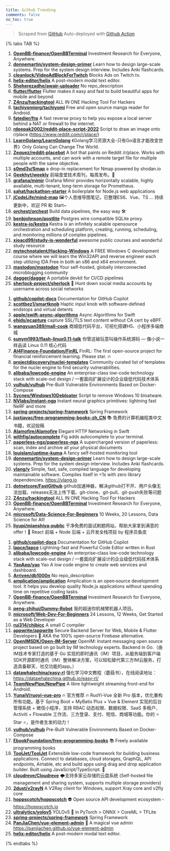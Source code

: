 ```yaml
---
title: Github Trending
comments: false
no_toc: true
---
```


> Scraped from [GitHub](https://github.com/trending)
Auto-deployed with [Github Action](https://docs.github.com/en/actions)

{% tabs TAB %}
<!-- tab Daily -->
1. [**OpenBB-finance/OpenBBTerminal**](https://github.com/OpenBB-finance/OpenBBTerminal)
Investment Research for Everyone, Anywhere.
2. [**donnemartin/system-design-primer**](https://github.com/donnemartin/system-design-primer)
Learn how to design large-scale systems. Prep for the system design interview. Includes Anki flashcards.
3. [**cleanlock/VideoAdBlockForTwitch**](https://github.com/cleanlock/VideoAdBlockForTwitch)
Blocks Ads on Twitch.tv.
4. [**helix-editor/helix**](https://github.com/helix-editor/helix)
A post-modern modal text editor.
5. [**Sheherezadhe/awair-uploader**](https://github.com/Sheherezadhe/awair-uploader)
No repo_description
6. [**flutter/flutter**](https://github.com/flutter/flutter)
Flutter makes it easy and fast to build beautiful apps for mobile and beyond
7. [**Z4nzu/hackingtool**](https://github.com/Z4nzu/hackingtool)
ALL IN ONE Hacking Tool For Hackers
8. [**tachiyomiorg/tachiyomi**](https://github.com/tachiyomiorg/tachiyomi)
Free and open source manga reader for Android.
9. [**fatedier/frp**](https://github.com/fatedier/frp)
A fast reverse proxy to help you expose a local server behind a NAT or firewall to the internet.
10. [**rdeepak2002/reddit-place-script-2022**](https://github.com/rdeepak2002/reddit-place-script-2022)
Script to draw an image onto r/place (https://www.reddit.com/r/place/)
11. [**LearnGolang/LearnGolang**](https://github.com/LearnGolang/LearnGolang)
《Golang学习资源大全-只有Go语言才能改变世界》Only Golang Can Change The World.
12. [**Zequez/reddit-placebot**](https://github.com/Zequez/reddit-placebot)
A bot that paints on Reddit /r/place. Works with multiple accounts, and can work with a remote target file for multiple people with the same objective.
13. [**s0md3v/Smap**](https://github.com/s0md3v/Smap)
a drop-in replacement for Nmap powered by shodan.io
14. [**Geekhyt/weekly**](https://github.com/Geekhyt/weekly)
前端食堂技术周刊，每周发布。🌰
15. [**grafana/mimir**](https://github.com/grafana/mimir)
Grafana Mimir provides horizontally scalable, highly available, multi-tenant, long-term storage for Prometheus.
16. [**sahat/hackathon-starter**](https://github.com/sahat/hackathon-starter)
A boilerplate for Node.js web applications
17. [**jCodeLife/mind-map**](https://github.com/jCodeLife/mind-map)
🖼个人思维导图笔记，已整理ES6、Vue、TS ... 持续更新中，欢迎 PR 和 Start~
18. [**orchest/orchest**](https://github.com/orchest/orchest)
Build data pipelines, the easy way 🛠️
19. [**benbjohnson/postlite**](https://github.com/benbjohnson/postlite)
Postgres wire compatible SQLite proxy.
20. [**kestra-io/kestra**](https://github.com/kestra-io/kestra)
Kestra is an infinitely scalable opensource orchestration and scheduling platform, creating, running, scheduling, and monitoring millions of complex pipelines.
21. [**xioacd99/study-is-wonderful**](https://github.com/xioacd99/study-is-wonderful)
awesome public courses and wonderful study resource
22. [**mytechnotalent/Hacking-Windows**](https://github.com/mytechnotalent/Hacking-Windows)
A FREE Windows C development course where we will learn the Win32API and reverse engineer each step utilizing IDA Free in both an x86 and x64 environment.
23. [**mastodon/mastodon**](https://github.com/mastodon/mastodon)
Your self-hosted, globally interconnected microblogging community
24. [**dagger/dagger**](https://github.com/dagger/dagger)
A portable devkit for CI/CD pipelines
25. [**sherlock-project/sherlock**](https://github.com/sherlock-project/sherlock)
🔎 Hunt down social media accounts by username across social networks
<!-- endtab -->
<!-- tab Weekly -->
1. [**github/copilot-docs**](https://github.com/github/copilot-docs)
Documentation for GitHub Copilot
2. [**scottbez1/smartknob**](https://github.com/scottbez1/smartknob)
Haptic input knob with software-defined endstops and virtual detents
3. [**apple/swift-async-algorithms**](https://github.com/apple/swift-async-algorithms)
Async Algorithms for Swift
4. [**ehids/ecapture**](https://github.com/ehids/ecapture)
capture SSL/TLS text content without CA cert by eBPF.
5. [**wangyuan389/mall-cook**](https://github.com/wangyuan389/mall-cook)
商城低代码平台，可视化搭建H5、小程序多端商城
6. [**sunym1993/flash-linux0.11-talk**](https://github.com/sunym1993/flash-linux0.11-talk)
你管这破玩意叫操作系统源码 — 像小说一样品读 Linux 0.11 核心代码
7. [**AI4Finance-Foundation/FinRL**](https://github.com/AI4Finance-Foundation/FinRL)
FinRL: The first open-source project for financial reinforcement learning. Please star. 🔥
8. [**projectdiscovery/nuclei-templates**](https://github.com/projectdiscovery/nuclei-templates)
Community curated list of templates for the nuclei engine to find security vulnerabilities.
9. [**alibaba/lowcode-engine**](https://github.com/alibaba/lowcode-engine)
An enterprise-class low-code technology stack with scale-out design / 一套面向扩展设计的企业级低代码技术体系
10. [**vulhub/vulhub**](https://github.com/vulhub/vulhub)
Pre-Built Vulnerable Environments Based on Docker-Compose
11. [**Sycnex/Windows10Debloater**](https://github.com/Sycnex/Windows10Debloater)
Script to remove Windows 10 bloatware.
12. [**NVlabs/instant-ngp**](https://github.com/NVlabs/instant-ngp)
Instant neural graphics primitives: lightning fast NeRF and more
13. [**spring-projects/spring-framework**](https://github.com/spring-projects/spring-framework)
Spring Framework
14. [**justjavac/free-programming-books-zh_CN**](https://github.com/justjavac/free-programming-books-zh_CN)
📚 免费的计算机编程类中文书籍，欢迎投稿
15. [**Alamofire/Alamofire**](https://github.com/Alamofire/Alamofire)
Elegant HTTP Networking in Swift
16. [**withfig/autocomplete**](https://github.com/withfig/autocomplete)
Fig adds autocomplete to your terminal.
17. [**paperless-ngx/paperless-ngx**](https://github.com/paperless-ngx/paperless-ngx)
A supercharged version of paperless: scan, index and archive all your physical documents
18. [**louislam/uptime-kuma**](https://github.com/louislam/uptime-kuma)
A fancy self-hosted monitoring tool
19. [**donnemartin/system-design-primer**](https://github.com/donnemartin/system-design-primer)
Learn how to design large-scale systems. Prep for the system design interview. Includes Anki flashcards.
20. [**vlang/v**](https://github.com/vlang/v)
Simple, fast, safe, compiled language for developing maintainable software. Compiles itself in <1s with zero library dependencies. https://vlang.io
21. [**dotnetcore/FastGithub**](https://github.com/dotnetcore/FastGithub)
github加速神器，解决github打不开、用户头像无法加载、releases无法上传下载、git-clone、git-pull、git-push失败等问题
22. [**Z4nzu/hackingtool**](https://github.com/Z4nzu/hackingtool)
ALL IN ONE Hacking Tool For Hackers
23. [**OpenBB-finance/OpenBBTerminal**](https://github.com/OpenBB-finance/OpenBBTerminal)
Investment Research for Everyone, Anywhere.
24. [**microsoft/Data-Science-For-Beginners**](https://github.com/microsoft/Data-Science-For-Beginners)
10 Weeks, 20 Lessons, Data Science for All!
25. [**liyupi/mianshiya-public**](https://github.com/liyupi/mianshiya-public)
干净免费的面试刷题网站，帮助大家拿到满意的 offer！💎 React 前端 + Node 后端 + 云开发全栈项目 by 程序员鱼皮
<!-- endtab -->
<!-- tab Monthly -->
1. [**github/copilot-docs**](https://github.com/github/copilot-docs)
Documentation for GitHub Copilot
2. [**lapce/lapce**](https://github.com/lapce/lapce)
Lightning-fast and Powerful Code Editor written in Rust
3. [**alibaba/lowcode-engine**](https://github.com/alibaba/lowcode-engine)
An enterprise-class low-code technology stack with scale-out design / 一套面向扩展设计的企业级低代码技术体系
4. [**YaoApp/yao**](https://github.com/YaoApp/yao)
Yao A low code engine to create web services and dashboard.
5. [**Arriven/db1000n**](https://github.com/Arriven/db1000n)
No repo_description
6. [**amplication/amplication**](https://github.com/amplication/amplication)
Amplication is an open‑source development tool. It helps you develop quality Node.js applications without spending time on repetitive coding tasks.
7. [**OpenBB-finance/OpenBBTerminal**](https://github.com/OpenBB-finance/OpenBBTerminal)
Investment Research for Everyone, Anywhere.
8. [**peng-zhihui/Dummy-Robot**](https://github.com/peng-zhihui/Dummy-Robot)
我的超迷你机械臂机器人项目。
9. [**microsoft/Web-Dev-For-Beginners**](https://github.com/microsoft/Web-Dev-For-Beginners)
24 Lessons, 12 Weeks, Get Started as a Web Developer
10. [**rui314/chibicc**](https://github.com/rui314/chibicc)
A small C compiler
11. [**appwrite/appwrite**](https://github.com/appwrite/appwrite)
Secure Backend Server for Web, Mobile & Flutter Developers 🚀 AKA the 100% open-source Firebase alternative.
12. [**OpenIMSDK/Open-IM-Server**](https://github.com/OpenIMSDK/Open-IM-Server)
OpenIM: Instant messaging open source project based on go built by IM technology experts. Backend in Go.（由IM技术专家打造的基于 Go 实现的即时通讯（IM）项目，从服务端到客户端SDK开源即时通讯（IM）整体解决方案，可以轻松替代第三方IM云服务，打造具备聊天、社交功能的app。）
13. [**datawhalechina/easy-rl**](https://github.com/datawhalechina/easy-rl)
强化学习中文教程（蘑菇书），在线阅读地址：https://datawhalechina.github.io/easy-rl/
14. [**TeamNewPipe/NewPipe**](https://github.com/TeamNewPipe/NewPipe)
A libre lightweight streaming front-end for Android.
15. [**YunaiV/ruoyi-vue-pro**](https://github.com/YunaiV/ruoyi-vue-pro)
🔥 官方推荐 🔥 RuoYi-Vue 全新 Pro 版本，优化重构所有功能。基于 Spring Boot + MyBatis Plus + Vue & Element 实现的后台管理系统 + 微信小程序，支持 RBAC 动态权限、数据权限、SaaS 多租户、Activiti + Flowable 工作流、三方登录、支付、短信、商城等功能。你的 ⭐️ Star ⭐️，是作者生发的动力！
16. [**vulhub/vulhub**](https://github.com/vulhub/vulhub)
Pre-Built Vulnerable Environments Based on Docker-Compose
17. [**EbookFoundation/free-programming-books**](https://github.com/EbookFoundation/free-programming-books)
📚 Freely available programming books
18. [**ToolJet/ToolJet**](https://github.com/ToolJet/ToolJet)
Extensible low-code framework for building business applications. Connect to databases, cloud storages, GraphQL, API endpoints, Airtable, etc and build apps using drag and drop application builder. Built using JavaScript/TypeScript. 🚀
19. [**cloudreve/Cloudreve**](https://github.com/cloudreve/Cloudreve)
🌩支持多家云存储的云盘系统 (Self-hosted file management and sharing system, supports multiple storage providers)
20. [**2dust/v2rayN**](https://github.com/2dust/v2rayN)
A V2Ray client for Windows, support Xray core and v2fly core
21. [**hoppscotch/hoppscotch**](https://github.com/hoppscotch/hoppscotch)
👽 Open source API development ecosystem - https://hoppscotch.io
22. [**ultralytics/yolov5**](https://github.com/ultralytics/yolov5)
YOLOv5 🚀 in PyTorch > ONNX > CoreML > TFLite
23. [**spring-projects/spring-framework**](https://github.com/spring-projects/spring-framework)
Spring Framework
24. [**PanJiaChen/vue-element-admin**](https://github.com/PanJiaChen/vue-element-admin)
🎉 A magical vue admin https://panjiachen.github.io/vue-element-admin
25. [**helix-editor/helix**](https://github.com/helix-editor/helix)
A post-modern modal text editor.
<!-- endtab -->
{% endtabs %}
